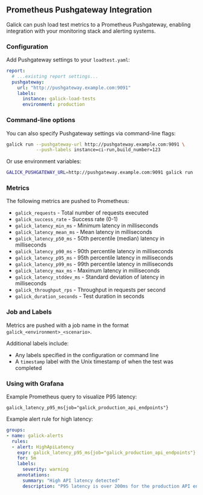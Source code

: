 ## Prometheus Pushgateway Integration

Galick can push load test metrics to a Prometheus Pushgateway, enabling integration with your monitoring stack and alerting systems.

### Configuration

Add Pushgateway settings to your `loadtest.yaml`:

```yaml
report:
  # ...existing report settings...
  pushgateway:
    url: "http://pushgateway.example.com:9091"
    labels:
      instance: galick-load-tests
      environment: production
```

### Command-line options

You can also specify Pushgateway settings via command-line flags:

```bash
galick run --pushgateway-url http://pushgateway.example.com:9091 \
           --push-labels instance=ci-run,build_number=123
```

Or use environment variables:

```bash
GALICK_PUSHGATEWAY_URL=http://pushgateway.example.com:9091 galick run
```

### Metrics

The following metrics are pushed to Prometheus:

* `galick_requests` - Total number of requests executed
* `galick_success_rate` - Success rate (0-1)
* `galick_latency_min_ms` - Minimum latency in milliseconds
* `galick_latency_mean_ms` - Mean latency in milliseconds
* `galick_latency_p50_ms` - 50th percentile (median) latency in milliseconds
* `galick_latency_p90_ms` - 90th percentile latency in milliseconds
* `galick_latency_p95_ms` - 95th percentile latency in milliseconds
* `galick_latency_p99_ms` - 99th percentile latency in milliseconds
* `galick_latency_max_ms` - Maximum latency in milliseconds
* `galick_latency_stddev_ms` - Standard deviation of latency in milliseconds
* `galick_throughput_rps` - Throughput in requests per second
* `galick_duration_seconds` - Test duration in seconds

### Job and Labels

Metrics are pushed with a job name in the format `galick_<environment>_<scenario>`. 

Additional labels include:
* Any labels specified in the configuration or command line
* A `timestamp` label with the Unix timestamp of when the test was completed

### Using with Grafana

Example Prometheus query to visualize P95 latency:

```
galick_latency_p95_ms{job="galick_production_api_endpoints"}
```

Example alert rule for high latency:

```yaml
groups:
- name: galick-alerts
  rules:
  - alert: HighApiLatency
    expr: galick_latency_p95_ms{job="galick_production_api_endpoints"} > 200
    for: 5m
    labels:
      severity: warning
    annotations:
      summary: "High API latency detected"
      description: "P95 latency is over 200ms for the production API endpoints load test"
```
